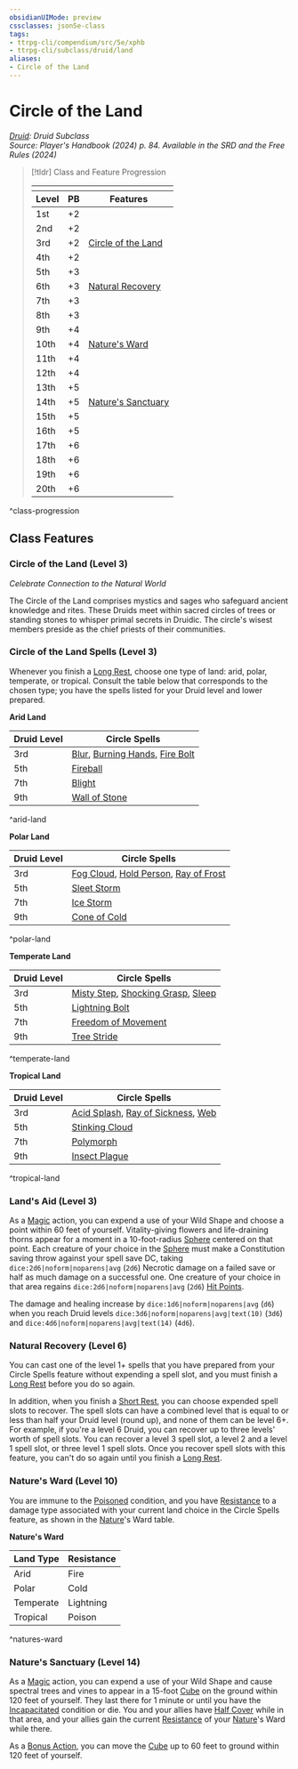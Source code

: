 ```yaml
---
obsidianUIMode: preview
cssclasses: json5e-class
tags:
- ttrpg-cli/compendium/src/5e/xphb
- ttrpg-cli/subclass/druid/land
aliases:
- Circle of the Land
---
```

# Circle of the Land
*[Druid](./druid-xphb.md): Druid Subclass*  
*Source: Player's Handbook (2024) p. 84. Available in the <span title='Systems Reference Document (5.2)'>SRD</span> and the Free Rules (2024)*  

> [!tldr] Class and Feature Progression
> 
> <table class="class-progression">
> <thead>
> <tr><th colspan='3'></th></tr>
> <tr class="class-progression"><th class"level">Level</th><th class"pb">PB</th><th class"feature">Features</th></tr>
> </thead><tbody>
> <tr class="class-progression"><td class"level">1st</td><td class"pb">+2</td><td class"feature"></td></tr>
> <tr class="class-progression"><td class"level">2nd</td><td class"pb">+2</td><td class"feature"></td></tr>
> <tr class="class-progression"><td class"level">3rd</td><td class"pb">+2</td><td class"feature"><a href='#Circle of the Land (Level 3)' class='internal-link'>Circle of the Land</a></td></tr>
> <tr class="class-progression"><td class"level">4th</td><td class"pb">+2</td><td class"feature"></td></tr>
> <tr class="class-progression"><td class"level">5th</td><td class"pb">+3</td><td class"feature"></td></tr>
> <tr class="class-progression"><td class"level">6th</td><td class"pb">+3</td><td class"feature"><a href='#Natural Recovery (Level 6)' class='internal-link'>Natural Recovery</a></td></tr>
> <tr class="class-progression"><td class"level">7th</td><td class"pb">+3</td><td class"feature"></td></tr>
> <tr class="class-progression"><td class"level">8th</td><td class"pb">+3</td><td class"feature"></td></tr>
> <tr class="class-progression"><td class"level">9th</td><td class"pb">+4</td><td class"feature"></td></tr>
> <tr class="class-progression"><td class"level">10th</td><td class"pb">+4</td><td class"feature"><a href='#Nature's Ward (Level 10)' class='internal-link'>Nature's Ward</a></td></tr>
> <tr class="class-progression"><td class"level">11th</td><td class"pb">+4</td><td class"feature"></td></tr>
> <tr class="class-progression"><td class"level">12th</td><td class"pb">+4</td><td class"feature"></td></tr>
> <tr class="class-progression"><td class"level">13th</td><td class"pb">+5</td><td class"feature"></td></tr>
> <tr class="class-progression"><td class"level">14th</td><td class"pb">+5</td><td class"feature"><a href='#Nature's Sanctuary (Level 14)' class='internal-link'>Nature's Sanctuary</a></td></tr>
> <tr class="class-progression"><td class"level">15th</td><td class"pb">+5</td><td class"feature"></td></tr>
> <tr class="class-progression"><td class"level">16th</td><td class"pb">+5</td><td class"feature"></td></tr>
> <tr class="class-progression"><td class"level">17th</td><td class"pb">+6</td><td class"feature"></td></tr>
> <tr class="class-progression"><td class"level">18th</td><td class"pb">+6</td><td class"feature"></td></tr>
> <tr class="class-progression"><td class"level">19th</td><td class"pb">+6</td><td class"feature"></td></tr>
> <tr class="class-progression"><td class"level">20th</td><td class"pb">+6</td><td class"feature"></td></tr>
> </tbody></table>

^class-progression


## Class Features

### Circle of the Land (Level 3)

*Celebrate Connection to the Natural World*

The Circle of the Land comprises mystics and sages who safeguard ancient knowledge and rites. These Druids meet within sacred circles of trees or standing stones to whisper primal secrets in Druidic. The circle's wisest members preside as the chief priests of their communities.

### Circle of the Land Spells (Level 3)

Whenever you finish a [Long Rest](/3-Mechanics/CLI/variant-rules/long-rest-xphb.md), choose one type of land: arid, polar, temperate, or tropical. Consult the table below that corresponds to the chosen type; you have the spells listed for your Druid level and lower prepared.

**Arid Land**

| Druid Level | Circle Spells |
|-------------|---------------|
| 3rd | [Blur](/3-Mechanics/CLI/spells/blur-xphb.md), [Burning Hands](/3-Mechanics/CLI/spells/burning-hands-xphb.md), [Fire Bolt](/3-Mechanics/CLI/spells/fire-bolt-xphb.md) |
| 5th | [Fireball](/3-Mechanics/CLI/spells/fireball-xphb.md) |
| 7th | [Blight](/3-Mechanics/CLI/spells/blight-xphb.md) |
| 9th | [Wall of Stone](/3-Mechanics/CLI/spells/wall-of-stone-xphb.md) |
^arid-land

**Polar Land**

| Druid Level | Circle Spells |
|-------------|---------------|
| 3rd | [Fog Cloud](/3-Mechanics/CLI/spells/fog-cloud-xphb.md), [Hold Person](/3-Mechanics/CLI/spells/hold-person-xphb.md), [Ray of Frost](/3-Mechanics/CLI/spells/ray-of-frost-xphb.md) |
| 5th | [Sleet Storm](/3-Mechanics/CLI/spells/sleet-storm-xphb.md) |
| 7th | [Ice Storm](/3-Mechanics/CLI/spells/ice-storm-xphb.md) |
| 9th | [Cone of Cold](/3-Mechanics/CLI/spells/cone-of-cold-xphb.md) |
^polar-land

**Temperate Land**

| Druid Level | Circle Spells |
|-------------|---------------|
| 3rd | [Misty Step](/3-Mechanics/CLI/spells/misty-step-xphb.md), [Shocking Grasp](/3-Mechanics/CLI/spells/shocking-grasp-xphb.md), [Sleep](/3-Mechanics/CLI/spells/sleep-xphb.md) |
| 5th | [Lightning Bolt](/3-Mechanics/CLI/spells/lightning-bolt-xphb.md) |
| 7th | [Freedom of Movement](/3-Mechanics/CLI/spells/freedom-of-movement-xphb.md) |
| 9th | [Tree Stride](/3-Mechanics/CLI/spells/tree-stride-xphb.md) |
^temperate-land

**Tropical Land**

| Druid Level | Circle Spells |
|-------------|---------------|
| 3rd | [Acid Splash](/3-Mechanics/CLI/spells/acid-splash-xphb.md), [Ray of Sickness](/3-Mechanics/CLI/spells/ray-of-sickness-xphb.md), [Web](/3-Mechanics/CLI/spells/web-xphb.md) |
| 5th | [Stinking Cloud](/3-Mechanics/CLI/spells/stinking-cloud-xphb.md) |
| 7th | [Polymorph](/3-Mechanics/CLI/spells/polymorph-xphb.md) |
| 9th | [Insect Plague](/3-Mechanics/CLI/spells/insect-plague-xphb.md) |
^tropical-land

### Land's Aid (Level 3)

As a [Magic](/3-Mechanics/CLI/actions.md#Magic) action, you can expend a use of your Wild Shape and choose a point within 60 feet of yourself. Vitality-giving flowers and life-draining thorns appear for a moment in a 10-foot-radius [Sphere](/3-Mechanics/CLI/variant-rules/sphere-area-of-effect-xphb.md) centered on that point. Each creature of your choice in the [Sphere](/3-Mechanics/CLI/variant-rules/sphere-area-of-effect-xphb.md) must make a Constitution saving throw against your spell save DC, taking `dice:2d6|noform|noparens|avg` (`2d6`) Necrotic damage on a failed save or half as much damage on a successful one. One creature of your choice in that area regains `dice:2d6|noform|noparens|avg` (`2d6`) [Hit Points](/3-Mechanics/CLI/variant-rules/hit-points-xphb.md).

The damage and healing increase by `dice:1d6|noform|noparens|avg` (`d6`) when you reach Druid levels `dice:3d6|noform|noparens|avg|text(10)` (`3d6`) and `dice:4d6|noform|noparens|avg|text(14)` (`4d6`).

### Natural Recovery (Level 6)

You can cast one of the level 1+ spells that you have prepared from your Circle Spells feature without expending a spell slot, and you must finish a [Long Rest](/3-Mechanics/CLI/variant-rules/long-rest-xphb.md) before you do so again.

In addition, when you finish a [Short Rest](/3-Mechanics/CLI/variant-rules/short-rest-xphb.md), you can choose expended spell slots to recover. The spell slots can have a combined level that is equal to or less than half your Druid level (round up), and none of them can be level 6+. For example, if you're a level 6 Druid, you can recover up to three levels' worth of spell slots. You can recover a level 3 spell slot, a level 2 and a level 1 spell slot, or three level 1 spell slots. Once you recover spell slots with this feature, you can't do so again until you finish a [Long Rest](/3-Mechanics/CLI/variant-rules/long-rest-xphb.md).

### Nature's Ward (Level 10)

You are immune to the [Poisoned](/3-Mechanics/CLI/conditions.md#Poisoned) condition, and you have [Resistance](/3-Mechanics/CLI/variant-rules/resistance-xphb.md) to a damage type associated with your current land choice in the Circle Spells feature, as shown in the [Nature](/3-Mechanics/CLI/skills.md#Nature)'s Ward table.

**Nature's Ward**

| Land Type | Resistance |
|-----------|------------|
| Arid | Fire |
| Polar | Cold |
| Temperate | Lightning |
| Tropical | Poison |
^natures-ward

### Nature's Sanctuary (Level 14)

As a [Magic](/3-Mechanics/CLI/actions.md#Magic) action, you can expend a use of your Wild Shape and cause spectral trees and vines to appear in a 15-foot [Cube](/3-Mechanics/CLI/variant-rules/cube-area-of-effect-xphb.md) on the ground within 120 feet of yourself. They last there for 1 minute or until you have the [Incapacitated](/3-Mechanics/CLI/conditions.md#Incapacitated) condition or die. You and your allies have [Half Cover](/3-Mechanics/CLI/variant-rules/cover-xphb.md) while in that area, and your allies gain the current [Resistance](/3-Mechanics/CLI/variant-rules/resistance-xphb.md) of your [Nature](/3-Mechanics/CLI/skills.md#Nature)'s Ward while there.

As a [Bonus Action](/3-Mechanics/CLI/variant-rules/bonus-action-xphb.md), you can move the [Cube](/3-Mechanics/CLI/variant-rules/cube-area-of-effect-xphb.md) up to 60 feet to ground within 120 feet of yourself.